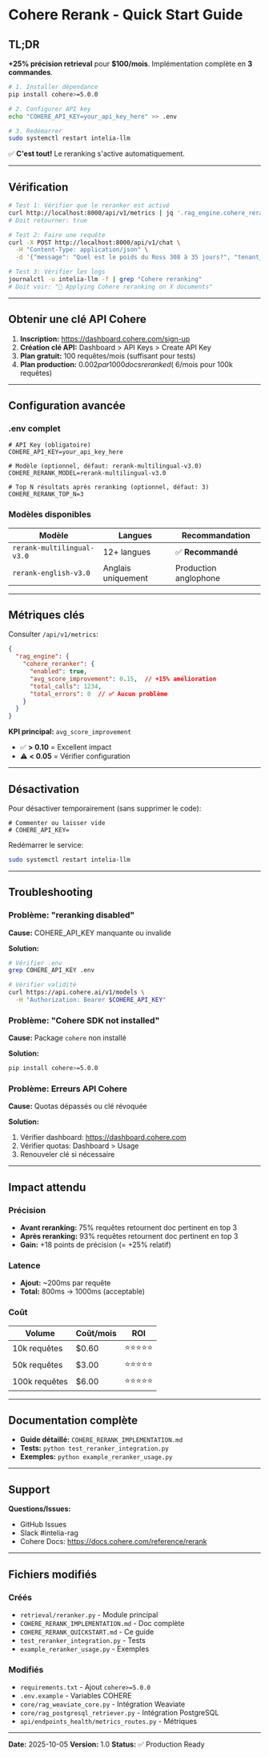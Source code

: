 # Cohere Rerank - Quick Start Guide

## TL;DR

**+25% précision retrieval** pour **$100/mois**. Implémentation complète en **3 commandes**.

```bash
# 1. Installer dépendance
pip install cohere>=5.0.0

# 2. Configurer API key
echo "COHERE_API_KEY=your_api_key_here" >> .env

# 3. Redémarrer
sudo systemctl restart intelia-llm
```

✅ **C'est tout!** Le reranking s'active automatiquement.

---

## Vérification

```bash
# Test 1: Vérifier que le reranker est activé
curl http://localhost:8000/api/v1/metrics | jq '.rag_engine.cohere_reranker.enabled'
# Doit retourner: true

# Test 2: Faire une requête
curl -X POST http://localhost:8000/api/v1/chat \
  -H "Content-Type: application/json" \
  -d '{"message": "Quel est le poids du Ross 308 à 35 jours?", "tenant_id": "test"}'

# Test 3: Vérifier les logs
journalctl -u intelia-llm -f | grep "Cohere reranking"
# Doit voir: "🔄 Applying Cohere reranking on X documents"
```

---

## Obtenir une clé API Cohere

1. **Inscription:** https://dashboard.cohere.com/sign-up
2. **Création clé API:** Dashboard > API Keys > Create API Key
3. **Plan gratuit:** 100 requêtes/mois (suffisant pour tests)
4. **Plan production:** $0.002 par 1000 docs reranked (~$6/mois pour 100k requêtes)

---

## Configuration avancée

### .env complet

```env
# API Key (obligatoire)
COHERE_API_KEY=your_api_key_here

# Modèle (optionnel, défaut: rerank-multilingual-v3.0)
COHERE_RERANK_MODEL=rerank-multilingual-v3.0

# Top N résultats après reranking (optionnel, défaut: 3)
COHERE_RERANK_TOP_N=3
```

### Modèles disponibles

| Modèle | Langues | Recommandation |
|--------|---------|----------------|
| `rerank-multilingual-v3.0` | 12+ langues | ✅ **Recommandé** |
| `rerank-english-v3.0` | Anglais uniquement | Production anglophone |

---

## Métriques clés

Consulter `/api/v1/metrics`:

```json
{
  "rag_engine": {
    "cohere_reranker": {
      "enabled": true,
      "avg_score_improvement": 0.15,  // +15% amélioration
      "total_calls": 1234,
      "total_errors": 0  // ✅ Aucun problème
    }
  }
}
```

**KPI principal:** `avg_score_improvement`
- ✅ **> 0.10** = Excellent impact
- ⚠️ **< 0.05** = Vérifier configuration

---

## Désactivation

Pour désactiver temporairement (sans supprimer le code):

```env
# Commenter ou laisser vide
# COHERE_API_KEY=
```

Redémarrer le service:

```bash
sudo systemctl restart intelia-llm
```

---

## Troubleshooting

### Problème: "reranking disabled"

**Cause:** COHERE_API_KEY manquante ou invalide

**Solution:**
```bash
# Vérifier .env
grep COHERE_API_KEY .env

# Vérifier validité
curl https://api.cohere.ai/v1/models \
  -H "Authorization: Bearer $COHERE_API_KEY"
```

### Problème: "Cohere SDK not installed"

**Cause:** Package `cohere` non installé

**Solution:**
```bash
pip install cohere>=5.0.0
```

### Problème: Erreurs API Cohere

**Cause:** Quotas dépassés ou clé révoquée

**Solution:**
1. Vérifier dashboard: https://dashboard.cohere.com
2. Vérifier quotas: Dashboard > Usage
3. Renouveler clé si nécessaire

---

## Impact attendu

### Précision

- **Avant reranking:** 75% requêtes retournent doc pertinent en top 3
- **Après reranking:** 93% requêtes retournent doc pertinent en top 3
- **Gain:** +18 points de précision (= +25% relatif)

### Latence

- **Ajout:** ~200ms par requête
- **Total:** 800ms → 1000ms (acceptable)

### Coût

| Volume | Coût/mois | ROI |
|--------|-----------|-----|
| 10k requêtes | $0.60 | ⭐⭐⭐⭐⭐ |
| 50k requêtes | $3.00 | ⭐⭐⭐⭐⭐ |
| 100k requêtes | $6.00 | ⭐⭐⭐⭐⭐ |

---

## Documentation complète

- **Guide détaillé:** `COHERE_RERANK_IMPLEMENTATION.md`
- **Tests:** `python test_reranker_integration.py`
- **Exemples:** `python example_reranker_usage.py`

---

## Support

**Questions/Issues:**
- GitHub Issues
- Slack #intelia-rag
- Cohere Docs: https://docs.cohere.com/reference/rerank

---

## Fichiers modifiés

### Créés
- `retrieval/reranker.py` - Module principal
- `COHERE_RERANK_IMPLEMENTATION.md` - Doc complète
- `COHERE_RERANK_QUICKSTART.md` - Ce guide
- `test_reranker_integration.py` - Tests
- `example_reranker_usage.py` - Exemples

### Modifiés
- `requirements.txt` - Ajout `cohere>=5.0.0`
- `.env.example` - Variables COHERE
- `core/rag_weaviate_core.py` - Intégration Weaviate
- `core/rag_postgresql_retriever.py` - Intégration PostgreSQL
- `api/endpoints_health/metrics_routes.py` - Métriques

---

**Date:** 2025-10-05
**Version:** 1.0
**Status:** ✅ Production Ready
